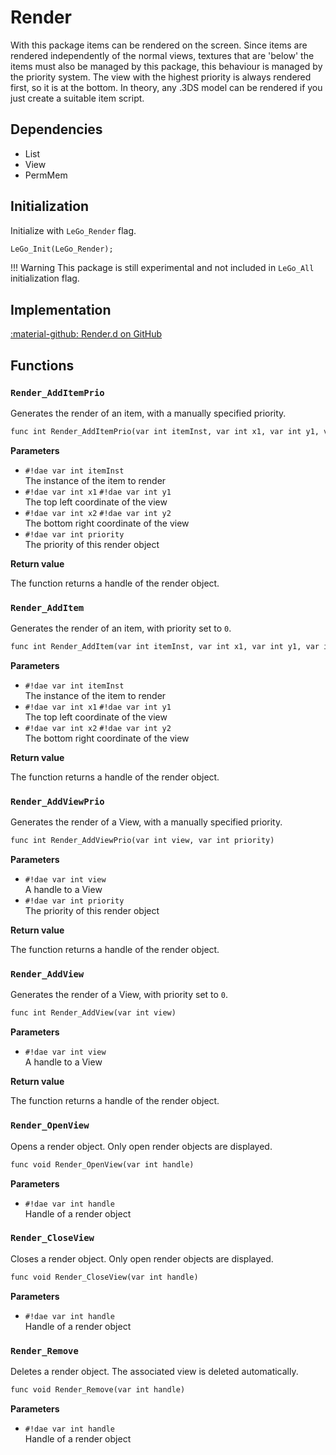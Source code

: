 # Render
With this package items can be rendered on the screen. Since items are rendered independently of the normal views, textures that are 'below' the items must also be managed by this package, this behaviour is managed by the priority system. The view with the highest priority is always rendered first, so it is at the bottom. In theory, any .3DS model can be rendered if you just create a suitable item script.
## Dependencies

- List
- View
- PermMem

## Initialization
Initialize with `LeGo_Render` flag.
```dae
LeGo_Init(LeGo_Render);
```

!!! Warning
    This package is still experimental and not included in `LeGo_All` initialization flag.

## Implementation
[:material-github: Render.d on GitHub](https://github.com/Lehona/LeGo/blob/dev/Render.d)

## Functions

### `Render_AddItemPrio`
Generates the render of an item, with a manually specified priority.
```dae
func int Render_AddItemPrio(var int itemInst, var int x1, var int y1, var int x2, var int y2, var int priority)
```
**Parameters**

- `#!dae var int itemInst`  
    The instance of the item to render
- `#!dae var int x1` `#!dae var int y1`  
    The top left coordinate of the view
- `#!dae var int x2` `#!dae var int y2`  
    The bottom right coordinate of the view
- `#!dae var int priority`  
    The priority of this render object

**Return value**

The function returns a handle of the render object.

### `Render_AddItem`
Generates the render of an item, with priority set to `0`.
```dae
func int Render_AddItem(var int itemInst, var int x1, var int y1, var int x2, var int y2)
```
**Parameters**

- `#!dae var int itemInst`  
    The instance of the item to render
- `#!dae var int x1` `#!dae var int y1`  
    The top left coordinate of the view
- `#!dae var int x2` `#!dae var int y2`  
    The bottom right coordinate of the view

**Return value**

The function returns a handle of the render object.

### `Render_AddViewPrio`
Generates the render of a View, with a manually specified priority.
```dae
func int Render_AddViewPrio(var int view, var int priority)
```
**Parameters**

- `#!dae var int view`  
    A handle to a View
- `#!dae var int priority`  
    The priority of this render object

**Return value**

The function returns a handle of the render object.

### `Render_AddView`
Generates the render of a View, with priority set to `0`.
```dae
func int Render_AddView(var int view)
```
**Parameters**

- `#!dae var int view`  
    A handle to a View

**Return value**

The function returns a handle of the render object.

### `Render_OpenView`
Opens a render object. Only open render objects are displayed.
```dae
func void Render_OpenView(var int handle)
```
**Parameters**

- `#!dae var int handle`  
    Handle of a render object

### `Render_CloseView`
Closes a render object. Only open render objects are displayed.
```dae
func void Render_CloseView(var int handle)
```
**Parameters**

- `#!dae var int handle`  
    Handle of a render object

### `Render_Remove`
Deletes a render object. The associated view is deleted automatically.
```dae
func void Render_Remove(var int handle)
```
**Parameters**

- `#!dae var int handle`  
    Handle of a render object
